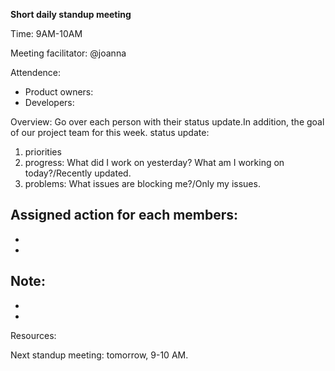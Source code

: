 **Short daily standup meeting**

Time: 9AM-10AM <br>

Meeting facilitator: @joanna

Attendence:
- Product owners:
- Developers:

Overview: Go over each person with their status update.In addition, the goal of our project team for this week.
status update:
1. priorities
2. progress: What did I work on yesterday? What am I working on today?/Recently updated.
3. problems: What issues are blocking me?/Only my issues.

Assigned action for each members:
- 
- 
- 

Note:
- 
- 
- 

Resources: 

Next standup meeting: tomorrow, 9-10 AM.
